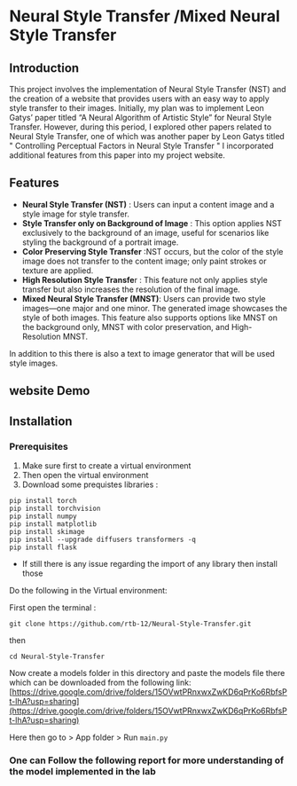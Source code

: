 
# Neural Style Transfer /Mixed Neural Style Transfer



## Introduction

This project involves the implementation of Neural Style Transfer (NST) and the creation of a website that provides users with an easy way to apply style transfer to their images. Initially, my plan was to implement Leon Gatys’ paper titled “A Neural Algorithm of Artistic Style” for Neural Style Transfer. However, during this period, I explored other papers related to Neural Style Transfer, one of which was another paper by Leon Gatys titled " Controlling Perceptual Factors in Neural Style Transfer " I incorporated additional features from this paper into my project website.

## Features

* **Neural Style Transfer (NST)** : Users can input a content image and a style image for style transfer.
* **Style Transfer only on Background of Image** : This option applies NST exclusively to the background of an image, useful for scenarios like styling the background of a portrait image.
* **Color Preserving Style Transfer** :NST occurs, but the color of the style image does not transfer to the content image; only paint strokes or texture are applied.
* **High Resolution Style Transfe**r : This feature not only applies style transfer but also increases the resolution of the final image.
* **Mixed Neural Style Transfer (MNST)**: Users can provide two style images—one major and one minor. The generated image showcases the style of both images. This feature also supports options like MNST on the background only, MNST with color preservation, and High-Resolution MNST.

In addition to this there is also a text to image generator that will be used style images.


## website Demo 


## Installation

### Prerequisites
1. Make sure first to create a virtual environment 
2. Then open the virtual environment 
3. Download some prequistes libraries :
```
pip install torch
pip install torchvision
pip install numpy 
pip install matplotlib
pip install skimage
pip install --upgrade diffusers transformers -q
pip install flask 
```
* If still there is any issue regarding the import of any library then install those 

Do the following in the Virtual environment:

First open the terminal :

```
git clone https://github.com/rtb-12/Neural-Style-Transfer.git
```
then 

```
cd Neural-Style-Transfer
```
Now create a models folder in this directory and paste the models file there which can be downloaded from the following link:
[https://drive.google.com/drive/folders/15OVwtPRnxwxZwKD6qPrKo6RbfsPt-lhA?usp=sharing](https://drive.google.com/drive/folders/15OVwtPRnxwxZwKD6qPrKo6RbfsPt-lhA?usp=sharing)

Here then go to > App folder > Run `main.py `

### One can Follow the following report for more understanding of the model implemented in the lab 




